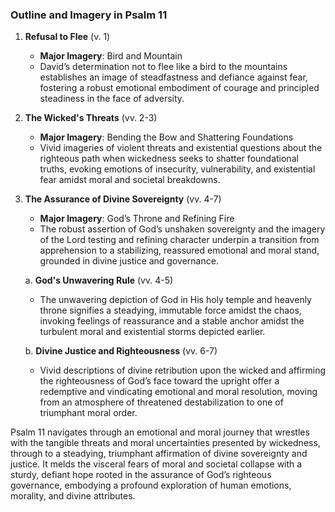 ### Outline and Imagery in Psalm 11

1. **Refusal to Flee** (v. 1)
   - **Major Imagery**: Bird and Mountain
   - David’s determination not to flee like a bird to the mountains establishes an image of steadfastness and defiance against fear, fostering a robust emotional embodiment of courage and principled steadiness in the face of adversity.

2. **The Wicked's Threats** (vv. 2-3)
   - **Major Imagery**: Bending the Bow and Shattering Foundations
   - Vivid imageries of violent threats and existential questions about the righteous path when wickedness seeks to shatter foundational truths, evoking emotions of insecurity, vulnerability, and existential fear amidst moral and societal breakdowns.

3. **The Assurance of Divine Sovereignty** (vv. 4-7)
   - **Major Imagery**: God’s Throne and Refining Fire
   - The robust assertion of God’s unshaken sovereignty and the imagery of the Lord testing and refining character underpin a transition from apprehension to a stabilizing, reassured emotional and moral stand, grounded in divine justice and governance.

   a. **God's Unwavering Rule** (vv. 4-5)
      - The unwavering depiction of God in His holy temple and heavenly throne signifies a steadying, immutable force amidst the chaos, invoking feelings of reassurance and a stable anchor amidst the turbulent moral and existential storms depicted earlier.

   b. **Divine Justice and Righteousness** (vv. 6-7)
      - Vivid descriptions of divine retribution upon the wicked and affirming the righteousness of God’s face toward the upright offer a redemptive and vindicating emotional and moral resolution, moving from an atmosphere of threatened destabilization to one of triumphant moral order.

Psalm 11 navigates through an emotional and moral journey that wrestles with the tangible threats and moral uncertainties presented by wickedness, through to a steadying, triumphant affirmation of divine sovereignty and justice. It melds the visceral fears of moral and societal collapse with a sturdy, defiant hope rooted in the assurance of God’s righteous governance, embodying a profound exploration of human emotions, morality, and divine attributes.
